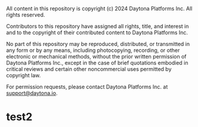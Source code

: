 All content in this repository is copyright (c) 2024 Daytona Platforms Inc. All
rights reserved.

Contributors to this repository have assigned all rights, title, and interest in
and to the copyright of their contributed content to Daytona Platforms Inc.

No part of this repository may be reproduced, distributed, or transmitted in any
form or by any means, including photocopying, recording, or other electronic or
mechanical methods, without the prior written permission of Daytona Platforms
Inc., except in the case of brief quotations embodied in critical reviews and
certain other noncommercial uses permitted by copyright law.

For permission requests, please contact Daytona Platforms Inc. at
<support@daytona.io>.

# test2
